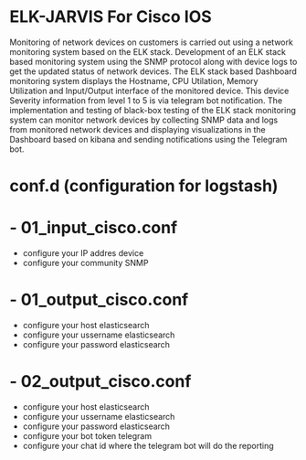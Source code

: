 ﻿# ELK-JARVIS For Cisco IOS

Monitoring of network devices on customers is carried out using a network monitoring system based on the ELK stack. Development of an ELK stack based monitoring system using the SNMP protocol along with device logs to get the updated status of network devices. The ELK stack based Dashboard monitoring system displays the Hostname, CPU Utilation, Memory Utilization and Input/Output interface of the monitored device. This device Severity information from level 1 to 5 is via telegram bot notification. The implementation and testing of black-box testing of the ELK stack monitoring system can monitor network devices by collecting SNMP data and logs from monitored network devices and displaying visualizations in the Dashboard based on kibana and sending notifications using the Telegram bot.

# conf.d (configuration for logstash)
# - 01_input_cisco.conf
* configure your IP addres device
* configure your community SNMP
  
# - 01_output_cisco.conf
* configure your host elasticsearch
* configure your ussername elasticsearch
* configure your password elasticsearch
  
# - 02_output_cisco.conf
* configure your host elasticsearch
* configure your ussername elasticsearch
* configure your password elasticsearch
* configure your bot token telegram
* configure your chat id where the telegram bot will do the reporting
